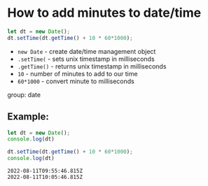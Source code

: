 # How to add minutes to date/time

```js
let dt = new Date();
dt.setTime(dt.getTime() + 10 * 60*1000);

```

- `new Date` - create date/time management object
- `.setTime(` - sets unix timestamp in milliseconds
- `.getTime()` - returns unix timestamp in milliseconds
- `10` - number of minutes to add to our time
- `60*1000` - convert minute to milliseconds

group: date

## Example: 
```js
let dt = new Date();
console.log(dt)

dt.setTime(dt.getTime() + 10 * 60*1000);
console.log(dt)
```
```
2022-08-11T09:55:46.815Z
2022-08-11T10:05:46.815Z

```

